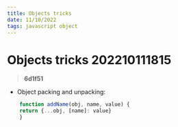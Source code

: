 ```yaml
---
title: Objects tricks
date: 11/10/2022
tags: javascript object
---
```


# **Objects tricks** 202210111815 
> **6d1f51**

  

- Object packing and unpacking:
```javascript
    function addName(obj, name, value) {
	return {...obj, [name]: value}	
    }
```